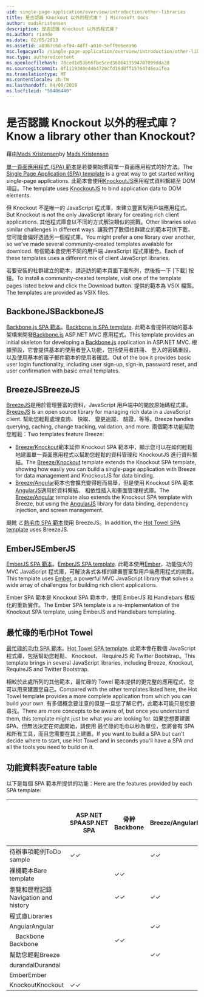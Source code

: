 ```yaml
---
uid: single-page-application/overview/introduction/other-libraries
title: 是否認識 Knockout 以外的程式庫？ | Microsoft Docs
author: madskristensen
description: 是否認識 Knockout 以外的程式庫？
ms.author: riande
ms.date: 02/05/2013
ms.assetid: a8367c6d-ef94-4dff-a010-5eff9e6eea96
msc.legacyurl: /single-page-application/overview/introduction/other-libraries
msc.type: authoredcontent
ms.openlocfilehash: 70ced1d53b66fbe5ced3606413594707099dda28
ms.sourcegitcommit: 0f1119340e4464720cfd16d0ff15764746ea1fea
ms.translationtype: MT
ms.contentlocale: zh-TW
ms.lasthandoff: 04/09/2019
ms.locfileid: "59406440"
---
```

# <a name="know-a-library-other-than-knockout"></a><span data-ttu-id="98551-104">是否認識 Knockout 以外的程式庫？</span><span class="sxs-lookup"><span data-stu-id="98551-104">Know a library other than Knockout?</span></span>

<span data-ttu-id="98551-105">藉由[Mads Kristensen](https://github.com/madskristensen)</span><span class="sxs-lookup"><span data-stu-id="98551-105">by [Mads Kristensen](https://github.com/madskristensen)</span></span>

<span data-ttu-id="98551-106">[單一頁面應用程式 (SPA) 範本](knockoutjs-template.md)是若要開始撰寫單一頁面應用程式的好方法。</span><span class="sxs-lookup"><span data-stu-id="98551-106">The [Single Page Application (SPA) template](knockoutjs-template.md) is a great way to get started writing single-page applications.</span></span> <span data-ttu-id="98551-107">此範本會使用[KnockoutJS](http://knockoutjs.com/)應用程式資料繫結至 DOM 項目。</span><span class="sxs-lookup"><span data-stu-id="98551-107">The template uses [KnockoutJS](http://knockoutjs.com/) to bind application data to DOM elements.</span></span>

<span data-ttu-id="98551-108">但 Knockout 不是唯一的 JavaScript 程式庫，來建立豐富型用戶端應用程式。</span><span class="sxs-lookup"><span data-stu-id="98551-108">But Knockout is not the only JavaScript library for creating rich client applications.</span></span> <span data-ttu-id="98551-109">其他程式庫會以不同的方式解決類似的挑戰。</span><span class="sxs-lookup"><span data-stu-id="98551-109">Other libraries solve similar challenges in different ways.</span></span> <span data-ttu-id="98551-110">讓我們了數個社群建立的範本可供下載，您可能會偏好透過另一個程式庫。</span><span class="sxs-lookup"><span data-stu-id="98551-110">You might prefer a one library over another, so we've made several community-created templates available for download.</span></span> <span data-ttu-id="98551-111">每個範本會使用不同的用戶端 JavaScript 程式庫組合。</span><span class="sxs-lookup"><span data-stu-id="98551-111">Each of these templates uses a different mix of client JavaScript libraries.</span></span>

<span data-ttu-id="98551-112">若要安裝的社群建立的範本，請造訪的範本頁面下面所列，然後按一下 [下載] 按鈕。</span><span class="sxs-lookup"><span data-stu-id="98551-112">To install a community-created template, visit one of the template pages listed below and click the Download button.</span></span> <span data-ttu-id="98551-113">提供的範本為 VSIX 檔案。</span><span class="sxs-lookup"><span data-stu-id="98551-113">The templates are provided as VSIX files.</span></span>

## <a name="backbonejs"></a><span data-ttu-id="98551-114">BackboneJS</span><span class="sxs-lookup"><span data-stu-id="98551-114">BackboneJS</span></span>

<span data-ttu-id="98551-115">[Backbone.js SPA 範本](../templates/backbonejs-template.md)。</span><span class="sxs-lookup"><span data-stu-id="98551-115">[Backbone.js SPA template](../templates/backbonejs-template.md).</span></span> <span data-ttu-id="98551-116">此範本會提供初始的基本架構來開發[Backbone.js](http://backbonejs.org/) ASP.NET MVC 應用程式。</span><span class="sxs-lookup"><span data-stu-id="98551-116">This template provides an initial skeleton for developing a [Backbone.js](http://backbonejs.org/) application in ASP.NET MVC.</span></span> <span data-ttu-id="98551-117">根據預設，它會提供基本的使用者登入功能，包括使用者註冊、 登入的密碼重設，以及使用基本的電子郵件範本的使用者確認。</span><span class="sxs-lookup"><span data-stu-id="98551-117">Out of the box it provides basic user login functionality, including user sign-up, sign-in, password reset, and user confirmation with basic email templates.</span></span>

## <a name="breezejs"></a><span data-ttu-id="98551-118">BreezeJS</span><span class="sxs-lookup"><span data-stu-id="98551-118">BreezeJS</span></span>

<span data-ttu-id="98551-119">[BreezeJS](http://www.breezejs.com/?utm_source=ms-spa)是用於管理豐富的資料，JavaScript 用戶端中的開放原始碼程式庫。</span><span class="sxs-lookup"><span data-stu-id="98551-119">[BreezeJS](http://www.breezejs.com/?utm_source=ms-spa) is an open source library for managing rich data in a JavaScript client.</span></span> <span data-ttu-id="98551-120">幫助您輕鬆處理查詢、 快取、 變更追蹤、 驗證，等等。</span><span class="sxs-lookup"><span data-stu-id="98551-120">Breeze handles querying, caching, change tracking, validation, and more.</span></span> <span data-ttu-id="98551-121">兩個範本功能幫助您輕鬆：</span><span class="sxs-lookup"><span data-stu-id="98551-121">Two templates feature Breeze:</span></span>

- <span data-ttu-id="98551-122">[Breeze/Knockout](../templates/breezeknockout-template.md)範本延伸 Knockout SPA 範本中，顯示您可以在如何輕鬆地建置單一頁面應用程式以幫助您輕鬆的資料管理和 KnockoutJS 進行資料繫結。</span><span class="sxs-lookup"><span data-stu-id="98551-122">The [Breeze/Knockout](../templates/breezeknockout-template.md) template extends the Knockout SPA template, showing how easily you can build a single-page application with Breeze for data management and KnockoutJS for data binding.</span></span>
- <span data-ttu-id="98551-123">[Breeze/Angular](../templates/breezeangular-template.md)範本也會擴充變得輕而易舉，但是使用 Knockout SPA 範本[AngularJS](http://angularjs.org)適用於資料繫結、 相依性插入和畫面管理程式庫。</span><span class="sxs-lookup"><span data-stu-id="98551-123">The [Breeze/Angular](../templates/breezeangular-template.md) template also extends the Knockout SPA template with Breeze, but using the [AngularJS](http://angularjs.org) library for data binding, dependency injection, and screen management.</span></span>

<span data-ttu-id="98551-124">颾魤 ㄛ[熱毛巾 SPA 範本](../templates/hottowel-template.md)使用 BreezeJS。</span><span class="sxs-lookup"><span data-stu-id="98551-124">In addition, the [Hot Towel SPA template](../templates/hottowel-template.md) uses BreezeJS.</span></span>

## <a name="emberjs"></a><span data-ttu-id="98551-125">EmberJS</span><span class="sxs-lookup"><span data-stu-id="98551-125">EmberJS</span></span>

<span data-ttu-id="98551-126">[EmberJS SPA 範本](../templates/emberjs-template.md)。</span><span class="sxs-lookup"><span data-stu-id="98551-126">[EmberJS SPA template](../templates/emberjs-template.md).</span></span> <span data-ttu-id="98551-127">此範本使用[Ember](http://emberjs.com/)，功能強大的 MVC JavaScript 程式庫，可解決各式各樣的建置豐富型用戶端應用程式的挑戰。</span><span class="sxs-lookup"><span data-stu-id="98551-127">This template uses [Ember](http://emberjs.com/), a powerful MVC JavaScript library that solves a wide array of challenges for building rich client applications.</span></span>

<span data-ttu-id="98551-128">Ember SPA 範本是 Knockout SPA 範本中，使用 EmberJS 和 Handlebars 樣板化的重新實作。</span><span class="sxs-lookup"><span data-stu-id="98551-128">The Ember SPA template is a re-implementation of the Knockout SPA template, using EmberJS and Handlebars templating.</span></span>

## <a name="hot-towel"></a><span data-ttu-id="98551-129">最忙碌的毛巾</span><span class="sxs-lookup"><span data-stu-id="98551-129">Hot Towel</span></span>

<span data-ttu-id="98551-130">[最忙碌的毛巾 SPA 範本](../templates/hottowel-template.md)。</span><span class="sxs-lookup"><span data-stu-id="98551-130">[Hot Towel SPA template](../templates/hottowel-template.md).</span></span> <span data-ttu-id="98551-131">此範本會在數個 JavaScript 程式庫，包括幫助您輕鬆、 Knockout、 RequireJS 和 Twitter Bootstrap。</span><span class="sxs-lookup"><span data-stu-id="98551-131">This template brings in several JavaScript libraries, including Breeze, Knockout, RequireJS and Twitter Bootstrap.</span></span>

<span data-ttu-id="98551-132">相較於此處所列的其他範本，最忙碌的 Towel 範本提供的更完整的應用程式，您可以用來建置您自己。</span><span class="sxs-lookup"><span data-stu-id="98551-132">Compared with the other templates listed here, the Hot Towel template provides a more complete application from which you can build your own.</span></span> <span data-ttu-id="98551-133">有多個概念要注意的但是一旦您了解它們，此範本可能只是您要尋找。</span><span class="sxs-lookup"><span data-stu-id="98551-133">There are more concepts to be aware of, but once you understand them, this template might just be what you are looking for.</span></span> <span data-ttu-id="98551-134">如果您想要建置 SPA，但無法決定在何處開始，請使用 最忙碌的毛巾以秒為單位，您將會有 SPA 和所有工具，而且您需要在其上建置。</span><span class="sxs-lookup"><span data-stu-id="98551-134">If you want to build a SPA but can't decide where to start, use Hot Towel and in seconds you'll have a SPA and all the tools you need to build on it.</span></span>

## <a name="feature-table"></a><span data-ttu-id="98551-135">功能資料表</span><span class="sxs-lookup"><span data-stu-id="98551-135">Feature table</span></span>

<span data-ttu-id="98551-136">以下是每個 SPA 範本所提供的功能：</span><span class="sxs-lookup"><span data-stu-id="98551-136">Here are the features provided by each SPA template:</span></span>


|                        | <span data-ttu-id="98551-137">ASP.NET SPA</span><span class="sxs-lookup"><span data-stu-id="98551-137">ASP.NET SPA</span></span> | <span data-ttu-id="98551-138">骨幹</span><span class="sxs-lookup"><span data-stu-id="98551-138">Backbone</span></span> | <span data-ttu-id="98551-139">Breeze/Angular</span><span class="sxs-lookup"><span data-stu-id="98551-139">Breeze/Angular</span></span> | <span data-ttu-id="98551-140">Breeze/KO</span><span class="sxs-lookup"><span data-stu-id="98551-140">Breeze/KO</span></span> |  <span data-ttu-id="98551-141">Ember</span><span class="sxs-lookup"><span data-stu-id="98551-141">Ember</span></span>   | <span data-ttu-id="98551-142">最忙碌的毛巾</span><span class="sxs-lookup"><span data-stu-id="98551-142">Hot Towel</span></span> |
|------------------------|-------------|----------|----------------|-----------|----------|-----------|
|      <span data-ttu-id="98551-143">待辦事項範例</span><span class="sxs-lookup"><span data-stu-id="98551-143">ToDo sample</span></span>       |  <span data-ttu-id="98551-144">&#10003;</span><span class="sxs-lookup"><span data-stu-id="98551-144">&#10003;</span></span>   |          |    <span data-ttu-id="98551-145">&#10003;</span><span class="sxs-lookup"><span data-stu-id="98551-145">&#10003;</span></span>    | <span data-ttu-id="98551-146">&#10003;</span><span class="sxs-lookup"><span data-stu-id="98551-146">&#10003;</span></span>  | <span data-ttu-id="98551-147">&#10003;</span><span class="sxs-lookup"><span data-stu-id="98551-147">&#10003;</span></span> |           |
|     <span data-ttu-id="98551-148">裸機範本</span><span class="sxs-lookup"><span data-stu-id="98551-148">Bare template</span></span>      |             | <span data-ttu-id="98551-149">&#10003;</span><span class="sxs-lookup"><span data-stu-id="98551-149">&#10003;</span></span> |                |           |          | <span data-ttu-id="98551-150">&#10003;</span><span class="sxs-lookup"><span data-stu-id="98551-150">&#10003;</span></span>  |
| <span data-ttu-id="98551-151">瀏覽和歷程記錄</span><span class="sxs-lookup"><span data-stu-id="98551-151">Navigation and history</span></span> |             | <span data-ttu-id="98551-152">&#10003;</span><span class="sxs-lookup"><span data-stu-id="98551-152">&#10003;</span></span> |    <span data-ttu-id="98551-153">&#10003;</span><span class="sxs-lookup"><span data-stu-id="98551-153">&#10003;</span></span>    |           | <span data-ttu-id="98551-154">&#10003;</span><span class="sxs-lookup"><span data-stu-id="98551-154">&#10003;</span></span> | <span data-ttu-id="98551-155">&#10003;</span><span class="sxs-lookup"><span data-stu-id="98551-155">&#10003;</span></span>  |
|        <span data-ttu-id="98551-156">程式庫</span><span class="sxs-lookup"><span data-stu-id="98551-156">Libraries</span></span>       |             |          |                |           |          |           |
|        <span data-ttu-id="98551-157">Angular</span><span class="sxs-lookup"><span data-stu-id="98551-157">Angular</span></span>         |             |          |    <span data-ttu-id="98551-158">&#10003;</span><span class="sxs-lookup"><span data-stu-id="98551-158">&#10003;</span></span>    |           |          |           |
|    <span data-ttu-id="98551-159">&#8195;Backbone</span><span class="sxs-lookup"><span data-stu-id="98551-159">&#8195;Backbone</span></span>     |             | <span data-ttu-id="98551-160">&#10003;</span><span class="sxs-lookup"><span data-stu-id="98551-160">&#10003;</span></span> |                |           |          |           |
|         <span data-ttu-id="98551-161">幫助您輕鬆</span><span class="sxs-lookup"><span data-stu-id="98551-161">Breeze</span></span>         |             |          |    <span data-ttu-id="98551-162">&#10003;</span><span class="sxs-lookup"><span data-stu-id="98551-162">&#10003;</span></span>    | <span data-ttu-id="98551-163">&#10003;</span><span class="sxs-lookup"><span data-stu-id="98551-163">&#10003;</span></span>  |          | <span data-ttu-id="98551-164">&#10003;</span><span class="sxs-lookup"><span data-stu-id="98551-164">&#10003;</span></span>  |
|        <span data-ttu-id="98551-165">durandal</span><span class="sxs-lookup"><span data-stu-id="98551-165">Durandal</span></span>        |             |          |                |           |          | <span data-ttu-id="98551-166">&#10003;</span><span class="sxs-lookup"><span data-stu-id="98551-166">&#10003;</span></span>  |
|         <span data-ttu-id="98551-167">Ember</span><span class="sxs-lookup"><span data-stu-id="98551-167">Ember</span></span>          |             |          |                |           | <span data-ttu-id="98551-168">&#10003;</span><span class="sxs-lookup"><span data-stu-id="98551-168">&#10003;</span></span> |           |
|        <span data-ttu-id="98551-169">Knockout</span><span class="sxs-lookup"><span data-stu-id="98551-169">Knockout</span></span>        |  <span data-ttu-id="98551-170">&#10003;</span><span class="sxs-lookup"><span data-stu-id="98551-170">&#10003;</span></span>   |          |                | <span data-ttu-id="98551-171">&#10003;</span><span class="sxs-lookup"><span data-stu-id="98551-171">&#10003;</span></span>  |          | <span data-ttu-id="98551-172">&#10003;</span><span class="sxs-lookup"><span data-stu-id="98551-172">&#10003;</span></span>  |

